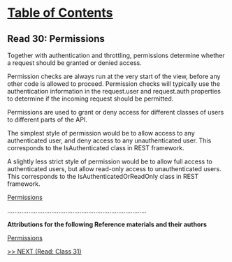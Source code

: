 # [Table of Contents](https://wondwosentsige.github.io/code-401-reading-notes/Home)

## Read 30: Permissions

Together with authentication and throttling, permissions determine whether a request should be granted or denied access.

Permission checks are always run at the very start of the view, before any other code is allowed to proceed. Permission checks will typically use the authentication information in the request.user and request.auth properties to determine if the incoming request should be permitted.

Permissions are used to grant or deny access for different classes of users to different parts of the API.

The simplest style of permission would be to allow access to any authenticated user, and deny access to any unauthenticated user. This corresponds to the IsAuthenticated class in REST framework.

A slightly less strict style of permission would be to allow full access to authenticated users, but allow read-only access to unauthenticated users. This corresponds to the IsAuthenticatedOrReadOnly class in REST framework.

[Permissions](https://www.django-rest-framework.org/api-guide/permissions/)

...............................................................................

__Attributions for the following Reference materials and their authors__

[Permissions](https://www.django-rest-framework.org/api-guide/permissions/)

[>> NEXT (Read: Class 31)](https://wondwosentsige.github.io/code-401-reading-note/class-31)